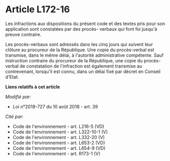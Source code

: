 # Article L172-16

Les infractions aux dispositions du présent code et des textes pris pour son application sont constatées par des procès-
verbaux qui font foi jusqu'à preuve contraire.

Les procès-verbaux sont adressés dans les cinq jours qui suivent leur clôture au procureur de la République. Une copie du
procès-verbal est transmise, dans le même délai, à l'autorité administrative compétente. Sauf instruction contraire du
procureur de la République, une copie du procès-verbal de constatation de l'infraction est également transmise au
contrevenant, lorsqu'il est connu, dans un délai fixé par décret en Conseil d'Etat.

**Liens relatifs à cet article**

_Modifié par_:

  - Loi n°2018-727 du 10 août 2018 - art. 39

_Cité par_:

  - Code de l'environnement - art. L216-5 (VD)
  - Code de l'environnement - art. L322-10-1 (V)
  - Code de l'environnement - art. L332-20 (V)
  - Code de l'environnement - art. L653-2 (VD)
  - Code de l'environnement - art. L654-9 (VD)
  - Code de l'environnement - art. R173-1 (V)
